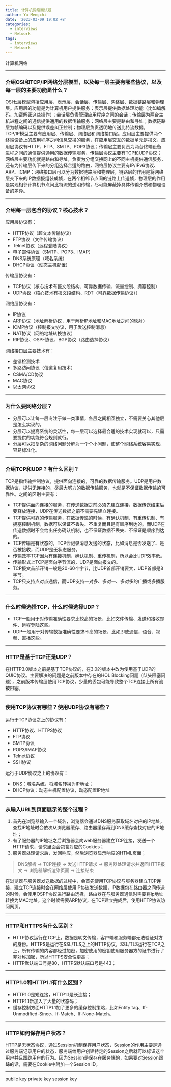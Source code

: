```yaml
---
title: 计算机网络面试题
author: Yu Mengchi
date: '2023-03-09 19:02 +8'
categories:
  - interviews
  - Network
tags:
  - interviews
  - Network
---
```


计算机网络

---

### 介绍OSI和TCP/IP网络分层模型，以及每一层主要有哪些协议，以及每一层的主要功能是什么？
OSI七层模型包括应用层、表示层、会话层、传输层、网络层、数据链路层和物理层。应用层的功能是为计算机用户提供服务；表示层提供数据处理功能（比如编解码、加密解密这些操作）；会话层负责管理应用程序之间的会话；传输层为两台主机进程之间的通信提供通用的数据传输服务；网络层主要是路由和寻址；数据链路层为帧编码以及提供误差纠正控制；物理层负责透明地传送比特流数据。      
TCP/IP模型主要有应用层、传输层、网络层和网络接口层。应用层主要提供两个终端设备上的应用程序之间信息交换的服务，在应用层交互的数据单元是报文，应用层协议有HTTP、FTP、SMTP、POP3协议；传输层主要负责为两台终端设备进程之间的通信提供通用的数据传输服务，传输层协议主要有TCP和UDP协议；网络层主要功能就是路由和寻址，负责为分组交换网上的不同主机提供通信服务，还有为传输层传下来的分组选择合适的路由，网络层协议主要有IP/IPv6协议、ARP、ICMP；网络接口层可以分为数据链路层和物理层，链路层的作用是将网络层交下来的IP数据报组装成帧，在两个相邻节点间的链路上传送帧，物理层的作用是实现相邻计算机节点间比特流的透明传输，尽可能屏蔽掉具体传输介质和物理设备的差异。

---

### 介绍每一层包含的协议？核心技术？
应用层协议有：

- HTTP协议（超文本传输协议）
- FTP协议（文件传输协议）
- Telnet协议（远程登陆协议）
- 电子邮件协议（SMTP、POP3、IMAP）
- DNS系统原理（域名系统）
- DHCP协议（动态主机配置）

传输层协议有：

- TCP协议（核心技术有报文段结构、可靠数据传输、流量控制、拥塞控制）
- UDP协议（核心技术有报文段结构、RDT（可靠数据传输协议））

网络层协议有：

- IP协议
- ARP协议（地址解析协议，用于解析IP地址和MAC地址之间的映射）
- ICMP协议（控制报文协议，用于发送控制消息）
- NAT协议（网络地址转换协议）
- RIP协议、OSPF协议、BGP协议（路由选择协议）

网络接口层主要技术有：

- 差错检测技术
- 多路访问协议（信道复用技术）
- CSMA/CD协议
- MAC协议
- 以太网协议

---

### 为什么要网络分层？

- 分层可以让每一层专注于做一类事情，各层之间相互独立，不需要关心其他层是怎么实现的。
- 分层可以提高系统的灵活性，每一层可以选择最合适的技术实现就可以，只需要提供的功能符合规则就行。
- 分层可以把复杂的网络问题分解为一个个小问题，使整个网络系统容易实现，容易标准化。

---

### 介绍TCP和UDP？有什么区别？

TCP是指传输控制协议，提供面向连接的，可靠的数据传输服务。UDP是用户数据协议，提供无连接的，尽最大努力的数据传输服务，也就是不保证数据传输的可靠性。之间的区别主要有：

- TCP提供面向连接的服务，在传送数据之前必须先建立连接，数据传送结束后要释放连接，UDP在传送数据之前不需要先建立连接。
- TCP提供可靠的传输服务，在数据传递的时候，有确认机制、有重传机制、有拥塞控制机制，数据可以保证不丢失、不重复而且是有顺序到达的。而UDP在传送数据时不会给出任务确认机制，也不保证数据不丢失、不保证是顺序到达的。
- TCP传输是有状态的，TCP会记录消息发送的状态，比如消息是否发送了、是否被接收，而UDP是无状态服务。
- 传输效率TCP因为有连接机制、确认机制、重传机制，所以会比UDP效率低。
- 传输形式上TCP是面向字节流的，UDP是面向报文的。
- TCP报文首部开销一般是20-60个字节，比UDP首部开销要大，UDP首部是8字节。
- TCP只支持点对点通信，而UDP支持一对多、多对一、多对多的广播或多播服务。

---

### 什么时候选择TCP，什么时候选择UDP？

- TCP一般用于对传输准确性要求比较高的场景，比如文件传输、发送和接收邮件、远程登陆这些。
- UDP一般用于对传输数据准确性要求不高的场景，比如即使通信，语音、视频、直播这些。

---

### HTTP是基于TCP还是UDP？

在HTTP3.0版本之前是基于TCP协议的，在3.0的版本中改为使用基于UDP的QUIC协议。主要解决的问题是之前版本中存在的HOL Blocking问题（队头阻塞问题），之前版本传输层使用TCP协议，少量的丢包可能导致整个TCP连接上所有流被阻塞。

---

### 使用TCP协议有哪些？使用UDP协议有哪些？

运行于TCP协议之上的协议有：
- HTTP协议、HTTPS协议
- FTP协议
- SMTP协议
- POP3/IMAP协议
- Telnet协议
- SSH协议  

运行于UDP协议之上的协议有：
- DNS：域名系统，将域名转换为IP地址；
- DHCP协议：动态主机配置协议，动态配置IP地址

---

### 从输入URL到页面展示的整个过程？

1. 首先在浏览器输入一个域名，浏览器会通过DNS服务获取域名对应的IP地址，查找IP地址时会依次从浏览器缓存、路由器缓存再到DNS缓存查找对应的IP地址；
2. 有了服务器的IP地址之后浏览器会向web服务器建立TCP连接，发送一个HTTP请求，请求里面会包含对应的Cookies；
3. 服务器处理请求后，发回响应，然后浏览器显示响应的HTML页面； 

> DNS解析 -> TCP连接 -> 发送HTTP请求 -> 服务器处理请求并返回HTTP报文 -> 浏览器解析渲染页面 -> 连接结束

在浏览器与服务器发送数据的过程中，会首先使用TCP协议与服务器建立TCP连接，建立TCP连接时会在网络层使用IP协议发送数据，IP数据包在路由器之间传送的时候，会使用OSPF协议进行路由选择，路由器在与服务器通信时需要将ip地址转换为MAC地址，这个时候需要ARP协议，在TCP建立完成后，使用HTTP协议访问网页。

---

### HTTP和HTTPS有什么区别？

- HTTP协议运行在TCP上，数据是明文传输，客户端和服务端都无法验证对方的身份。HTTPS是运行在SSL/TLS之上的HTTP协议，SSL/TLS运行在TCP之上，所有传输的内容都经过加密，加密使用的密钥使用服务器方的证书进行了非对称加密，所以HTTPS安全性更高；
- HTTP默认端口号是80，HTTPS默认端口号是443；

---

### HTTP1.0和HTTP1.1有什么区别？

- HTTP1.0是短连接，HTTP1.1是长连接；
- HTTP1.1新加入了大量的状态码；
- 缓存控制方面HTTP1.1加了更多的缓存控制策略，比如Entity tag、If-Unmodified-Since、If-Match、If-None-Match。

---

### HTTP如何保存用户状态？

HTTP是无状态协议，通过Session机制保存用户状态，Session的作用主要是通过服务端记录用户的状态，服务端给用户创建特定的Session之后就可以标识这个用户并且跟踪用户的行为。因为Session是保存在服务端的，如果要对Session跟踪的话，需要在Cookie中附加一个Session ID。

---


public key
private key
session key
